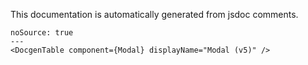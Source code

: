 This documentation is automatically generated from jsdoc comments.

```react
noSource: true
---
<DocgenTable component={Modal} displayName="Modal (v5)" />
```
